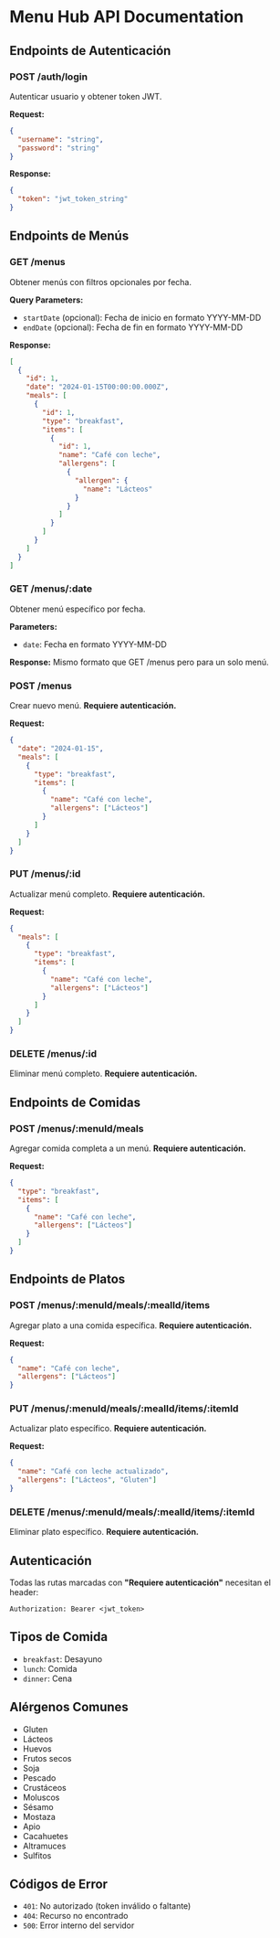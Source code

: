 # Menu Hub API Documentation

## Endpoints de Autenticación

### POST /auth/login
Autenticar usuario y obtener token JWT.

**Request:**
```json
{
  "username": "string",
  "password": "string"
}
```

**Response:**
```json
{
  "token": "jwt_token_string"
}
```

## Endpoints de Menús

### GET /menus
Obtener menús con filtros opcionales por fecha.

**Query Parameters:**
- `startDate` (opcional): Fecha de inicio en formato YYYY-MM-DD
- `endDate` (opcional): Fecha de fin en formato YYYY-MM-DD

**Response:**
```json
[
  {
    "id": 1,
    "date": "2024-01-15T00:00:00.000Z",
    "meals": [
      {
        "id": 1,
        "type": "breakfast",
        "items": [
          {
            "id": 1,
            "name": "Café con leche",
            "allergens": [
              {
                "allergen": {
                  "name": "Lácteos"
                }
              }
            ]
          }
        ]
      }
    ]
  }
]
```

### GET /menus/:date
Obtener menú específico por fecha.

**Parameters:**
- `date`: Fecha en formato YYYY-MM-DD

**Response:** Mismo formato que GET /menus pero para un solo menú.

### POST /menus
Crear nuevo menú. **Requiere autenticación.**

**Request:**
```json
{
  "date": "2024-01-15",
  "meals": [
    {
      "type": "breakfast",
      "items": [
        {
          "name": "Café con leche",
          "allergens": ["Lácteos"]
        }
      ]
    }
  ]
}
```

### PUT /menus/:id
Actualizar menú completo. **Requiere autenticación.**

**Request:**
```json
{
  "meals": [
    {
      "type": "breakfast",
      "items": [
        {
          "name": "Café con leche",
          "allergens": ["Lácteos"]
        }
      ]
    }
  ]
}
```

### DELETE /menus/:id
Eliminar menú completo. **Requiere autenticación.**

## Endpoints de Comidas

### POST /menus/:menuId/meals
Agregar comida completa a un menú. **Requiere autenticación.**

**Request:**
```json
{
  "type": "breakfast",
  "items": [
    {
      "name": "Café con leche",
      "allergens": ["Lácteos"]
    }
  ]
}
```

## Endpoints de Platos

### POST /menus/:menuId/meals/:mealId/items
Agregar plato a una comida específica. **Requiere autenticación.**

**Request:**
```json
{
  "name": "Café con leche",
  "allergens": ["Lácteos"]
}
```

### PUT /menus/:menuId/meals/:mealId/items/:itemId
Actualizar plato específico. **Requiere autenticación.**

**Request:**
```json
{
  "name": "Café con leche actualizado",
  "allergens": ["Lácteos", "Gluten"]
}
```

### DELETE /menus/:menuId/meals/:mealId/items/:itemId
Eliminar plato específico. **Requiere autenticación.**

## Autenticación

Todas las rutas marcadas con **"Requiere autenticación"** necesitan el header:
```
Authorization: Bearer <jwt_token>
```

## Tipos de Comida

- `breakfast`: Desayuno
- `lunch`: Comida  
- `dinner`: Cena

## Alérgenos Comunes

- Gluten
- Lácteos
- Huevos
- Frutos secos
- Soja
- Pescado
- Crustáceos
- Moluscos
- Sésamo
- Mostaza
- Apio
- Cacahuetes
- Altramuces
- Sulfitos

## Códigos de Error

- `401`: No autorizado (token inválido o faltante)
- `404`: Recurso no encontrado
- `500`: Error interno del servidor
